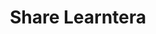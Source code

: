 ---
title: "Share Learntera"
description: berbagi ilmu itu penting dan bermanfaat bagi sesama
image: share.jpg

# Badge style
style:
    background: "#2a9d8f"
    color: "#fff"
---